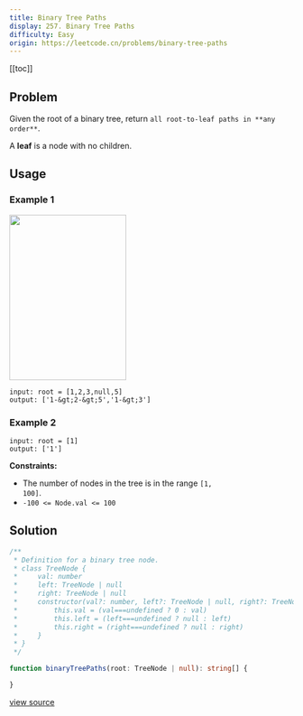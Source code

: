 ```yaml
---
title: Binary Tree Paths
display: 257. Binary Tree Paths
difficulty: Easy
origin: https://leetcode.cn/problems/binary-tree-paths
---
```


[[toc]]

## Problem

Given the root of a binary tree, return `all root-to-leaf paths in **any order**`.

A **leaf** is a node with no children.

## Usage

### Example 1

<img alt="" src="https://assets.leetcode.com/uploads/2021/03/12/paths-tree.jpg" style="width: 207px; height: 293px;" />

```
input: root = [1,2,3,null,5]
output: ['1-&gt;2-&gt;5','1-&gt;3']
```

### Example 2

```
input: root = [1]
output: ['1']
```


**Constraints:**

- The number of nodes in the tree is in the range <code>[1, 100]</code>.
- <code>-100 &lt;= Node.val &lt;= 100</code>


## Solution

```ts
/**
 * Definition for a binary tree node.
 * class TreeNode {
 *     val: number
 *     left: TreeNode | null
 *     right: TreeNode | null
 *     constructor(val?: number, left?: TreeNode | null, right?: TreeNode | null) {
 *         this.val = (val===undefined ? 0 : val)
 *         this.left = (left===undefined ? null : left)
 *         this.right = (right===undefined ? null : right)
 *     }
 * }
 */

function binaryTreePaths(root: TreeNode | null): string[] {

}
```

[view source](https://leetcode.cn/problems/binary-tree-paths)
